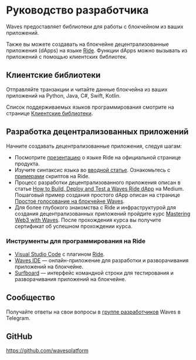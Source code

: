 # Руководство разработчика

Waves предоставляет библиотеки для работы с блокчейном из ваших приложений.

Также вы можете создавать на блокчейне децентрализованные приложения (dApps) на языке [Ride](/ru/ride/). Функции dApps можно вызывать из приложений с помощью клиентских библиотек.

## Клиентские библиотеки

Отправляйте транзакции и читайте данные блокчейна из ваших приложений на Python, Java, C#, Swift, Kotlin.

Список поддерживаемых языков программирования смотрите на странице [Клиентские библиотеки](/ru/building-apps/waves-api-and-sdk/client-libraries/).

## Разработка децентрализованных приложений

Начните создавать децентрализованные приложения, следуя шагам:

- Посмотрите [презентацию](https://wavesprotocol.org/protocol/ride) о языке Ride на официальной странице продукта.
- Изучите синтаксис языка во [вводной статье](/ru/ride/getting-started). Ознакомьтесь с [примерами](https://github.com/wavesplatform/ride-examples) скриптов на Ride.
- Процесс разработки децентрализованного приложения описан в статье [How to Build, Deploy and Test a Waves Ride dApp](https://medium.com/wavesprotocol/how-to-build-deploy-and-test-a-waves-ride-dapp-785311f58c2) на Medium. Пошаговый пример создания простого dApp описан на странице [Простое голосование на блокчейне Waves](/ru/building-apps/smart-contracts/simple-voting-on-the-waves-blockchain).
- Для более глубокого знакомства с Ride и инфраструктурой для создания децентрализованных приложений пройдите курс [Mastering Web3 with Waves](https://www.coursera.org/learn/mastering-web3-waves). После прохождения курса вы получите сертификат об успешном прохождении курса.

### Инструменты для программирования на Ride

- [Visual Studio Code](https://code.visualstudio.com/) с плагином [Ride](https://github.com/wavesplatform/ride-vscode).
- [Waves IDE](https://waves-ide.com/) — онлайн-приложение для разработки и разворачивания приложений на блокчейне.
- [Surfboard](https://github.com/wavesplatform/Surfboard) — интерфейс командной строки для тестирования и разворачивания приложений на блокчейне.

## Сообщество

Получайте ответы на свои вопросы в [группе разработчиков](https://t.me/waves_ride_dapps_dev) Waves в Telegram.

## GitHub

<https://github.com/wavesplatform>
